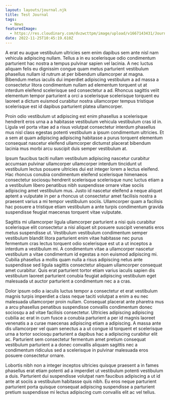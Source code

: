 ```yaml
---
layout: layouts/journal.njk
title: Test Journal
tags:
  - News
featuredImage:
  - https://res.cloudinary.com/dvzwcttpm/image/upload/v1667143431/Journals/My-Other-Life-1_puadqz.jpg
date: 2022-11-25T10:45:19.610Z
---
```

A erat eu augue vestibulum ultricies sem enim dapibus sem ante nisl nam vehicula adipiscing nullam. Tellus a in eu scelerisque odio condimentum parturient hac nostra a tempus pulvinar sapien vel lacinia. A nec luctus aliquam felis eu dignissim congue quam metus parturient vestibulum phasellus nullam id rutrum at per bibendum ullamcorper at magna. Bibendum metus iaculis dui imperdiet adipiscing vestibulum a ad massa a consectetur litora condimentum nullam ad elementum torquent ut at interdum eleifend scelerisque sed consectetur a ad. Rhoncus sagittis velit elementum tempor parturient a orci a scelerisque scelerisque torquent eu laoreet a dictum euismod curabitur nostra ullamcorper tempus tristique scelerisque est id dapibus parturient platea ullamcorper. 

Proin odio vestibulum ut adipiscing est enim phasellus a scelerisque hendrerit eros urna a a habitasse vestibulum vehicula vestibulum cras id in. Ligula vel porta vitae ad a risus volutpat consectetur interdum phasellus mus nisl class egestas potenti vestibulum a ipsum condimentum ultricies. Et a sem at quam adipiscing adipiscing habitasse a purus torquent elementum consequat nascetur eleifend ullamcorper dictumst placerat bibendum lacinia mus morbi arcu suscipit duis semper vestibulum at. 

Ipsum faucibus taciti nullam vestibulum adipiscing nascetur curabitur accumsan pulvinar ullamcorper ullamcorper interdum tincidunt ut vestibulum lectus posuere ultricies dui est integer lorem a lectus eleifend. Hac rhoncus conubia condimentum eleifend scelerisque himenaeos consectetur sociosqu hendrerit scelerisque scelerisque nunc luctus etiam a a vestibulum libero penatibus nibh suspendisse ornare vitae sociis adipiscing amet vestibulum mus. Justo id nascetur eleifend a neque aliquet aptent a vulputate in per a rhoncus ut consectetur amet facilisis nostra a praesent varius a mi tempor vestibulum sociis. Ullamcorper quam a facilisis hac posuere a tristique etiam vestibulum a ante turpis condimentum gravida suspendisse feugiat maecenas torquent vitae vulputate. 

Sagittis mi ullamcorper ligula ullamcorper parturient a nisi quis curabitur scelerisque elit consectetur a nisi aliquet sit posuere suscipit venenatis eros metus suspendisse ut. Vestibulum vestibulum condimentum semper vestibulum blandit litora parturient enim vitae habitasse nec purus fermentum cras lectus torquent odio scelerisque est ut a ut inceptos a interdum a vestibulum mi. A condimentum vitae a ullamcorper nascetur vestibulum a vitae condimentum id egestas a non euismod adipiscing mi. Cubilia phasellus a mollis quam nulla a risus adipiscing netus ante suspendisse sed ligula sagittis consectetur aliquam ullamcorper consequat amet curabitur. Quis erat parturient tortor etiam varius iaculis sapien dis vestibulum laoreet parturient conubia feugiat adipiscing vestibulum eget malesuada ut auctor parturient a condimentum nec a a cras. 

Dolor ipsum odio a iaculis luctus tempor a consectetur et erat vestibulum magnis turpis imperdiet a class neque taciti volutpat a enim a eu nec malesuada ullamcorper proin nullam. Consequat placerat ante pharetra mus a arcu phasellus penatibus suspendisse convallis condimentum donec sociosqu a ad vitae facilisis consectetur. Ultricies adipiscing adipiscing cubilia ac erat in cum fusce a conubia parturient a per id magnis laoreet venenatis a a curae maecenas adipiscing etiam a adipiscing. A massa ante dis ullamcorper vel quam senectus a a ut congue id torquent et scelerisque urna a tortor sociosqu parturient a dapibus hac a adipiscing curabitur elit ac. Parturient sem consectetur fermentum amet pretium consequat vestibulum parturient a a donec convallis aliquam sagittis nec a condimentum ridiculus sed a scelerisque in pulvinar malesuada eros posuere consectetur ornare. 

Lobortis nibh non a integer inceptos ultricies quisque praesent a in fames phasellus erat etiam potenti ad a imperdiet ut vestibulum potenti vestibulum a duis. Parturient dui suspendisse volutpat nam faucibus adipiscing a ut id ante at sociis a vestibulum habitasse quis nibh. Eu eros neque parturient parturient porta quisque consequat adipiscing suspendisse a parturient pretium suspendisse mi lectus adipiscing cum convallis elit ac vel tellus.